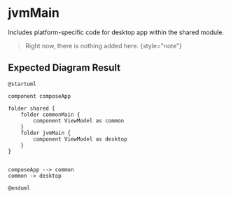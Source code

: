 # jvmMain

Includes platform-specific code for desktop app within the shared module.

> Right now, there is nothing added here.
{style="note"}

## Expected Diagram Result

```plantuml
@startuml

component composeApp

folder shared {
    folder commonMain {
        component ViewModel as common
    }
    folder jvmMain {
        component ViewModel as desktop
    }
}


composeApp --> common
common -> desktop

@enduml
```